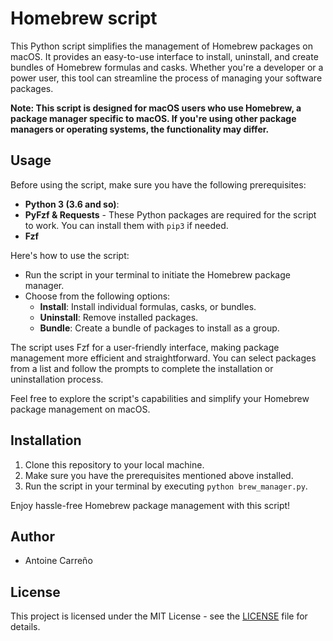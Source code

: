 # Homebrew script

This Python script simplifies the management of Homebrew packages on macOS. It provides an easy-to-use interface to install, uninstall, and create bundles of Homebrew formulas and casks. Whether you're a developer or a power user, this tool can streamline the process of managing your software packages.

**Note: This script is designed for macOS users who use Homebrew, a package manager specific to macOS. If you're using other package managers or operating systems, the functionality may differ.**

## Usage

Before using the script, make sure you have the following prerequisites:
- **Python 3 (3.6 and so)**:
- **PyFzf & Requests** - These Python packages are required for the script to work. You can install them with `pip3` if needed.
- **Fzf**

Here's how to use the script:

- Run the script in your terminal to initiate the Homebrew package manager.
- Choose from the following options:
  - **Install**: Install individual formulas, casks, or bundles.
  - **Uninstall**: Remove installed packages.
  - **Bundle**: Create a bundle of packages to install as a group.

The script uses Fzf for a user-friendly interface, making package management more efficient and straightforward. You can select packages from a list and follow the prompts to complete the installation or uninstallation process.

Feel free to explore the script's capabilities and simplify your Homebrew package management on macOS.

## Installation

1. Clone this repository to your local machine.
2. Make sure you have the prerequisites mentioned above installed.
3. Run the script in your terminal by executing `python brew_manager.py`.

Enjoy hassle-free Homebrew package management with this script!

## Author

- Antoine Carreño

## License

This project is licensed under the MIT License - see the [LICENSE](MIT-LICENSE.txt) file for details.

